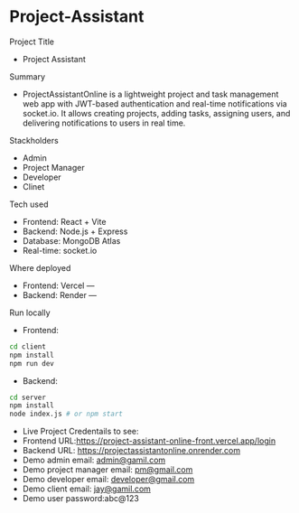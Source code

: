 # Project-Assistant

Project Title
 - Project Assistant 

Summary
 - ProjectAssistantOnline is a lightweight project and task management web app with JWT-based authentication and real-time notifications via socket.io. It allows creating projects, adding tasks, assigning users, and delivering notifications to users in real time.
 
 Stackholders
 - Admin 
 - Project Manager 
 - Developer 
 - Clinet 

 Tech used

 - Frontend: React + Vite
 - Backend: Node.js + Express
 - Database: MongoDB Atlas
 - Real-time: socket.io

 Where deployed

 - Frontend: Vercel — 
 - Backend: Render  — 

 Run locally

 - Frontend:

 ```bash
 cd client
 npm install
 npm run dev
 ```

 - Backend:

 ```bash
 cd server
 npm install
 node index.js # or npm start
 ```

 - Live Project Credentails to see:
 - Frontend URL:https://project-assistant-online-front.vercel.app/login
 - Backend URL: https://projectassistantonline.onrender.com
 - Demo admin email: admin@gamil.com
 - Demo project manager email: pm@gmail.com
 - Demo developer email: developer@gmail.com
 - Demo client email: jay@gamil.com
 - Demo user password:abc@123

 
